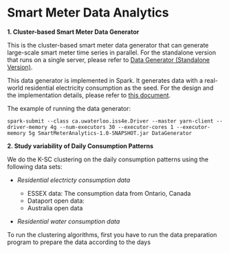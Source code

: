 Smart Meter Data Analytics
============================================

**1. Cluster-based Smart Meter Data Generator**

This is the cluster-based smart meter data generator that can generate large-scale smart meter time series in parallel. For the standalone version that runs on a single server, please refer to [Data Generator (Standalone Version)](https://github.com/xiufengliu/DataGenerator-Standalone-Version). 

This data generator is implemented in Spark. It generates data with a real-world residential electricity consumption as the seed. For the design and the implementation details, please refer to [this document](docs/DataGenerator.pdf).

The example of running the data generator:

    spark-submit --class ca.uwaterloo.iss4e.Driver --master yarn-client --driver-memory 4g --num-executors 30 --executor-cores 1 --executor-memory 5g SmartMeterAnalytics-1.0-SNAPSHOT.jar DataGenerator 

**2. Study variability of Daily Consumption Patterns**

We do the K-SC clustering on the daily consumption patterns using the following data sets:

* _Residential electricty consumption data_
   * ESSEX data: The consumption data from Ontario, Canada
   * Dataport open data: 
   * Australia open data
 
* _Residential water consumption data_
 
To run the clustering algorithms, first you have to run the data preparation program to prepare the data according to the days